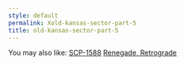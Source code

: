 ```yaml
---
style: default
permalink: Xold-kansas-sector-part-5
title: old-kansas-sector-part-5
---
```

You may also like:
[SCP-1588](http://scp-wiki.net/scp-1588)
[Renegade, Retrograde](http://scp-wiki.net/renegade-retrograde)
